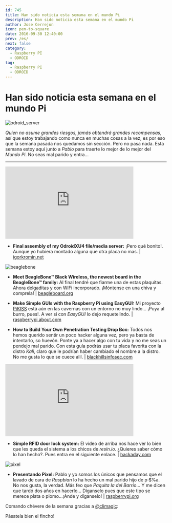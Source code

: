 ```yaml
---
id: 745
title: Han sido noticia esta semana en el mundo Pi
description: Han sido noticia esta semana en el mundo Pi
author: Jose Cerrejon
icon: pen-to-square
date: 2016-09-30 12:40:00
prev: /es/
next: false
category:
  - Raspberry PI
  - ODROID
tag:
  - Raspberry PI
  - ODROID
---
```


# Han sido noticia esta semana en el mundo Pi

![odroid_server](/images/2016/09/odroid_server.png)

*Quien no asume grandes riesgos, jamás obtendrá grandes recompensas*, así que estoy trabajando como nunca en muchas cosas a la vez, es por eso que la semana pasada nos quedamos sin sección. Pero no pasa nada. Esta semana estoy aquí junto a *Pablo* para traerte lo mejor de lo mejor del *Mundo Pi*. No seas mal parido y entra...

- - -
<iframe width="400" height="225" src="https://www.youtube.com/embed/key9SkCU3io?rel=0&amp;controls=0" frameborder="0" allowfullscreen></iframe>

* **Final assembly of my OdroidXU4 file/media server:** ¡Pero qué bonito!. Aunque yo hubiera montado alguna que otra placa no mas. | [igorkromin.net](https://www.igorkromin.net/index.php/2016/09/26/final-assembly-of-my-odroidxu4-filemedia-server/)

![beaglebone](/images/2016/09/beaglebone.png)

* **Meet BeagleBone™ Black Wireless, the newest board in the BeagleBone™ family:** Al final tendré que fiarme una de estas plaquitas. Ahora delgaditas y con WiFi incorporado. ¡Móntense en una chiva y comprela! | [beagleboard.org](https://beagleboard.org/blog/2016-09-26-meet-beaglebone-black-wireless/)

* **Make Simple GUIs with the Raspberry Pi using EasyGUI:** Mi proyecto [PiKISS](https://github.com/jmcerrejon/PiKISS) está aún en las cavernas con un entorno no muy lindo... ¡Puya al burro, pues!. A ver si con *EasyGUI* lo dejo requetelindo. | [raspberrypi.about.com](http://raspberrypi.about.com/od/Projects/ss/Make-Simple-GUIs-with-the-Raspberry-Pi-using-EasyGUI.htm)

* **How to Build Your Own Penetration Testing Drop Box:** Todos nos hemos querido sentir un poco hacker alguna vez, pero ya basta de intentarlo, so huevón. Ponte ya a hacer algo con tu vida y no me seas un pendejo mal parido. Con esta guía podrás usar tu placa favorita con la distro *Kali*, claro que le podrían haber cambiado el nombre a la distro. No me gusta lo que se cuece allí. | [blackhillsinfosec.com](http://www.blackhillsinfosec.com/?p=5156)

<iframe width="400" height="225" src="https://www.youtube.com/embed/9A6gQqRCM8w?rel=0&amp;showinfo=0" frameborder="0" allowfullscreen></iframe>

* **Simple RFID door lock system:** El vídeo de arriba nos hace ver lo bien que les queda el sistema a los chicos de *resin.io*. ¿Quieres saber cómo lo han hecho?. Pues entra en el siguiente enlace. | [hackaday.com](http://hackaday.com/2016/09/25/simple-rfid-door-lock-system/)

![pixel](/images/2016/09/pixel.png)

* **Presentando Pixel:** Pablo y yo somos los únicos que pensamos que el lavado de cara de *Raspbian* lo ha hecho un mal parido hijo de p·$%a. No nos gusta, la verdad. Más feo que *Paquita la del Barrio*... Y me dicen que tardó dos años en hacerlo... Díganselo pues que este tipo se merece plata o plomo...¡Ande y díganselo! | [raspberrypi.org](https://www.raspberrypi.org/blog/introducing-pixel/)

Comando chévere de la semana gracias a [@climagic](https://twitter.com/climagic/):




Pásatela bien el fincho!